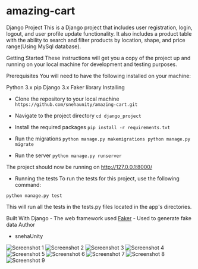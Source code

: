 # amazing-cart
Django Project
This is a Django project that includes user registration, login, logout, and user profile update functionality. It also includes a product table with the ability to search and filter products by location, shape, and price range(Using MySql database).

Getting Started
These instructions will get you a copy of the project up and running on your local machine for development and testing purposes.

Prerequisites
You will need to have the following installed on your machine:

Python 3.x
pip
Django 3.x
Faker library
Installing


- Clone the repository to your local machine
`https://github.com/snehaunity/amazing-cart.git`

- Navigate to the project directory
`cd django_project`

- Install the required packages
`pip install -r requirements.txt`

- Run the migrations
`python manage.py makemigrations
python manage.py migrate`

- Run the server
`python manage.py runserver`

The project should now be running on http://127.0.0.1:8000/

- Running the tests
To run the tests for this project, use the following command:

`python manage.py test`

This will run all the tests in the tests.py files located in the app's directories.

Built With
Django - The web framework used
<a href="https://faker.readthedocs.io/en/master/">Faker</a> - Used to generate fake data
Author
- snehaUnity

![Screenshot 1](https://user-images.githubusercontent.com/106091128/214862400-27b24142-0a55-45ff-ac03-26efb1737c47.png)
![Screenshot 2](https://user-images.githubusercontent.com/106091128/214862649-5ab02c65-5b0d-4178-b239-935bb7bd3d5d.png)
![Screenshot 3](https://user-images.githubusercontent.com/106091128/214862583-a75112f4-bc7f-41e1-83b0-c0b77d84dd7f.png)
![Screenshot 4](https://user-images.githubusercontent.com/106091128/214862903-a1b93320-4f42-46cf-9acd-6f4199b2aeac.png)
![Screenshot 5](https://user-images.githubusercontent.com/106091128/214862911-398955ae-c8a7-42d3-91ec-145e8d4c019b.png)
![Screenshot 6](https://user-images.githubusercontent.com/106091128/214862914-ef2925aa-f6c6-4279-8467-7db7c61ea82b.png)
![Screenshot 7](https://user-images.githubusercontent.com/106091128/214862918-a2de41b7-a428-403f-ba18-d770b8fed824.png)
![Screenshot 8](https://user-images.githubusercontent.com/106091128/214862922-aeacb68f-8f2a-48ba-a447-7cad1240388a.png)
![Screenshot 9](https://user-images.githubusercontent.com/106091128/214863645-06839706-5c84-4dde-bd73-550674862a05.png)






